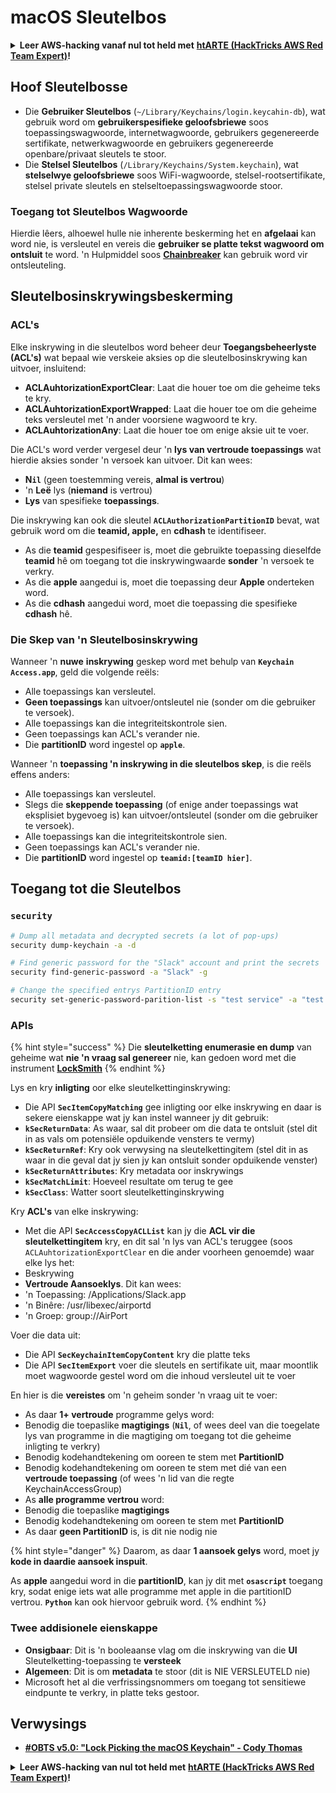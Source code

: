 # macOS Sleutelbos

<details>

<summary><strong>Leer AWS-hacking vanaf nul tot held met</strong> <a href="https://training.hacktricks.xyz/courses/arte"><strong>htARTE (HackTricks AWS Red Team Expert)</strong></a><strong>!</strong></summary>

Ander maniere om HackTricks te ondersteun:

* As jy jou **maatskappy geadverteer wil sien in HackTricks** of **HackTricks in PDF wil aflaai**, kyk na die [**SUBSCRIPTION PLANS**](https://github.com/sponsors/carlospolop)!
* Kry die [**amptelike PEASS & HackTricks swag**](https://peass.creator-spring.com)
* Ontdek [**The PEASS Family**](https://opensea.io/collection/the-peass-family), ons versameling eksklusiewe [**NFTs**](https://opensea.io/collection/the-peass-family)
* **Sluit aan by die** 💬 [**Discord-groep**](https://discord.gg/hRep4RUj7f) of die [**telegram-groep**](https://t.me/peass) of **volg** ons op **Twitter** 🐦 [**@carlospolopm**](https://twitter.com/hacktricks_live)**.**
* **Deel jou hacktruuks deur PR's in te dien by die** [**HackTricks**](https://github.com/carlospolop/hacktricks) en [**HackTricks Cloud**](https://github.com/carlospolop/hacktricks-cloud) github-repos.

</details>

## Hoof Sleutelbosse

* Die **Gebruiker Sleutelbos** (`~/Library/Keychains/login.keycahin-db`), wat gebruik word om **gebruikerspesifieke geloofsbriewe** soos toepassingswagwoorde, internetwagwoorde, gebruikers gegenereerde sertifikate, netwerkwagwoorde en gebruikers gegenereerde openbare/privaat sleutels te stoor.
* Die **Stelsel Sleutelbos** (`/Library/Keychains/System.keychain`), wat **stelselwye geloofsbriewe** soos WiFi-wagwoorde, stelsel-rootsertifikate, stelsel private sleutels en stelseltoepassingswagwoorde stoor.

### Toegang tot Sleutelbos Wagwoorde

Hierdie lêers, alhoewel hulle nie inherente beskerming het en **afgelaai** kan word nie, is versleutel en vereis die **gebruiker se platte tekst wagwoord om ontsluit** te word. 'n Hulpmiddel soos [**Chainbreaker**](https://github.com/n0fate/chainbreaker) kan gebruik word vir ontsleuteling.

## Sleutelbosinskrywingsbeskerming

### ACL's

Elke inskrywing in die sleutelbos word beheer deur **Toegangsbeheerlyste (ACL's)** wat bepaal wie verskeie aksies op die sleutelbosinskrywing kan uitvoer, insluitend:

* **ACLAuhtorizationExportClear**: Laat die houer toe om die geheime teks te kry.
* **ACLAuhtorizationExportWrapped**: Laat die houer toe om die geheime teks versleutel met 'n ander voorsiene wagwoord te kry.
* **ACLAuhtorizationAny**: Laat die houer toe om enige aksie uit te voer.

Die ACL's word verder vergesel deur 'n **lys van vertroude toepassings** wat hierdie aksies sonder 'n versoek kan uitvoer. Dit kan wees:

* &#x20;**N`il`** (geen toestemming vereis, **almal is vertrou**)
* 'n **Leë** lys (**niemand** is vertrou)
* **Lys** van spesifieke **toepassings**.

Die inskrywing kan ook die sleutel **`ACLAuthorizationPartitionID`** bevat, wat gebruik word om die **teamid, apple,** en **cdhash** te identifiseer.

* As die **teamid** gespesifiseer is, moet die gebruikte toepassing dieselfde **teamid** hê om toegang tot die inskrywingwaarde **sonder** 'n versoek te verkry.
* As die **apple** aangedui is, moet die toepassing deur **Apple** onderteken word.
* As die **cdhash** aangedui word, moet die toepassing die spesifieke **cdhash** hê.

### Die Skep van 'n Sleutelbosinskrywing

Wanneer 'n **nuwe** **inskrywing** geskep word met behulp van **`Keychain Access.app`**, geld die volgende reëls:

* Alle toepassings kan versleutel.
* **Geen toepassings** kan uitvoer/ontsleutel nie (sonder om die gebruiker te versoek).
* Alle toepassings kan die integriteitskontrole sien.
* Geen toepassings kan ACL's verander nie.
* Die **partitionID** word ingestel op **`apple`**.

Wanneer 'n **toepassing 'n inskrywing in die sleutelbos skep**, is die reëls effens anders:

* Alle toepassings kan versleutel.
* Slegs die **skeppende toepassing** (of enige ander toepassings wat eksplisiet bygevoeg is) kan uitvoer/ontsleutel (sonder om die gebruiker te versoek).
* Alle toepassings kan die integriteitskontrole sien.
* Geen toepassings kan ACL's verander nie.
* Die **partitionID** word ingestel op **`teamid:[teamID hier]`**.

## Toegang tot die Sleutelbos

### `security`
```bash
# Dump all metadata and decrypted secrets (a lot of pop-ups)
security dump-keychain -a -d

# Find generic password for the "Slack" account and print the secrets
security find-generic-password -a "Slack" -g

# Change the specified entrys PartitionID entry
security set-generic-password-parition-list -s "test service" -a "test acount" -S
```
### APIs

{% hint style="success" %}
Die **sleutelketting enumerasie en dump** van geheime wat **nie 'n vraag sal genereer** nie, kan gedoen word met die instrument [**LockSmith**](https://github.com/its-a-feature/LockSmith)
{% endhint %}

Lys en kry **inligting** oor elke sleutelkettinginskrywing:

* Die API **`SecItemCopyMatching`** gee inligting oor elke inskrywing en daar is sekere eienskappe wat jy kan instel wanneer jy dit gebruik:
* **`kSecReturnData`**: As waar, sal dit probeer om die data te ontsluit (stel dit in as vals om potensiële opduikende vensters te vermy)
* **`kSecReturnRef`**: Kry ook verwysing na sleutelkettingitem (stel dit in as waar in die geval dat jy sien jy kan ontsluit sonder opduikende venster)
* **`kSecReturnAttributes`**: Kry metadata oor inskrywings
* **`kSecMatchLimit`**: Hoeveel resultate om terug te gee
* **`kSecClass`**: Watter soort sleutelkettinginskrywing

Kry **ACL's** van elke inskrywing:

* Met die API **`SecAccessCopyACLList`** kan jy die **ACL vir die sleutelkettingitem** kry, en dit sal 'n lys van ACL's teruggee (soos `ACLAuhtorizationExportClear` en die ander voorheen genoemde) waar elke lys het:
* Beskrywing
* **Vertroude Aansoeklys**. Dit kan wees:
* 'n Toepassing: /Applications/Slack.app
* 'n Binêre: /usr/libexec/airportd
* 'n Groep: group://AirPort

Voer die data uit:

* Die API **`SecKeychainItemCopyContent`** kry die platte teks
* Die API **`SecItemExport`** voer die sleutels en sertifikate uit, maar moontlik moet wagwoorde gestel word om die inhoud versleutel uit te voer

En hier is die **vereistes** om 'n geheim sonder 'n vraag uit te voer:

* As daar **1+ vertroude** programme gelys word:
* Benodig die toepaslike **magtigings** (**`Nil`**, of wees deel van die toegelate lys van programme in die magtiging om toegang tot die geheime inligting te verkry)
* Benodig kodehandtekening om ooreen te stem met **PartitionID**
* Benodig kodehandtekening om ooreen te stem met dié van een **vertroude toepassing** (of wees 'n lid van die regte KeychainAccessGroup)
* As **alle programme vertrou** word:
* Benodig die toepaslike **magtigings**
* Benodig kodehandtekening om ooreen te stem met **PartitionID**
* As daar **geen PartitionID** is, is dit nie nodig nie

{% hint style="danger" %}
Daarom, as daar **1 aansoek gelys** word, moet jy **kode in daardie aansoek inspuit**.

As **apple** aangedui word in die **partitionID**, kan jy dit met **`osascript`** toegang kry, sodat enige iets wat alle programme met apple in die partitionID vertrou. **`Python`** kan ook hiervoor gebruik word.
{% endhint %}

### Twee addisionele eienskappe

* **Onsigbaar**: Dit is 'n booleaanse vlag om die inskrywing van die **UI** Sleutelketting-toepassing te **versteek**
* **Algemeen**: Dit is om **metadata** te stoor (dit is NIE VERSLEUTELD nie)
* Microsoft het al die verfrissingsnommers om toegang tot sensitiewe eindpunte te verkry, in platte teks gestoor.

## Verwysings

* [**#OBTS v5.0: "Lock Picking the macOS Keychain" - Cody Thomas**](https://www.youtube.com/watch?v=jKE1ZW33JpY)

<details>

<summary><strong>Leer AWS-hacking van nul tot held met</strong> <a href="https://training.hacktricks.xyz/courses/arte"><strong>htARTE (HackTricks AWS Red Team Expert)</strong></a><strong>!</strong></summary>

Ander maniere om HackTricks te ondersteun:

* As jy jou **maatskappy geadverteer wil sien in HackTricks** of **HackTricks in PDF wil aflaai**, kyk na die [**SUBSCRIPTION PLANS**](https://github.com/sponsors/carlospolop)!
* Kry die [**amptelike PEASS & HackTricks-uitrusting**](https://peass.creator-spring.com)
* Ontdek [**The PEASS Family**](https://opensea.io/collection/the-peass-family), ons versameling eksklusiewe [**NFT's**](https://opensea.io/collection/the-peass-family)
* **Sluit aan by die** 💬 [**Discord-groep**](https://discord.gg/hRep4RUj7f) of die [**telegram-groep**](https://t.me/peass) of **volg** ons op **Twitter** 🐦 [**@carlospolopm**](https://twitter.com/hacktricks_live)**.**
* **Deel jou haktruuks deur PR's in te dien by die** [**HackTricks**](https://github.com/carlospolop/hacktricks) en [**HackTricks Cloud**](https://github.com/carlospolop/hacktricks-cloud) github-opslag.

</details>
